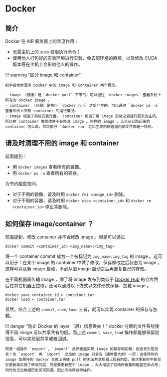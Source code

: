 # Docker

## 简介

Docker 在 AIR 服务器上的常见作用：

- 无需主机上的 `sudo` 权限执行命令；
- 使用他人打包好的实验环境进行实验，免去配环境的麻烦，以及修改 CUDA 版本等在主机上会影响他人的操作。

!!! warning "区分 image 和 container"
    
    初学者常常混淆 Docker 中的 image 和 container 两个概念。
    
    - image （镜像）是 `docker pull` 下来的，可以通过 `docker images` 查看系统上所有的 docker image 。
    - container （容器）是执行 `docker run` 之后产生的。可以通过 `docker ps -a` 查看系统上所有 container 的运行情况。
    - image 相当于系统安装光盘， container 相当于用 image 安装之后运行起来的主机。所以在 container 做修改并不会修改 image 。同样的 image ，无论从它跑起来的 container 怎么改，每次执行 `docker run` 之后生成的新容器内部文件都是一样的。

## 请及时清理不用的 image 和 container

前面提到：

- 用 `docker images` 查看所有的镜像。
- 用 `docker ps -a` 查看所有的容器。

为节约磁盘空间，

- 对于不用的镜像，请及时用 `docker rmi <image_id>` 删除。
- 对于不用的容器，请及时用 `docker stop <container_id>` 和  `docker rm <container_id>` 停止并删除。

## 如何保存 image/container ？

前面提到，修改 container 并不会修改 image 。但是可以通过

```shell
docker commit <container_id> <img_name>:<img_tag>
```

将一个 container commit 成为一个被标记为 `img_name:img_tag` 的 image 。这可以用于：在某个 image 的 container 中做了修改，保存修改之后状态为 image ，这样可以从新 image 启动，不必从旧 image 启动之后再重复自己的修改。

在不同机器间传输 image ，除了将 image 发布到类似于 [Docker Hub](https://hub.docker.com/) 的仓库然后在其它机器上拉取，还可以通过以下方式以文件形式保存、加载 image 。

```shell
docker save container_id > container.tar
docker load < container.tar
```

显然，结合上述的 `commit`, `save`, `load` 三者，就可以实现 container 的保存与加载。

!!! danger "防止 Docker 的 layer （层）信息丢失！"
    docker 分层的文件系统使得不同 image 可以共享共有的层。而上述 `commit`, `save`, `load` 操作都能够保留层信息，可以实现层共享或者回退。
    
    而另一组操作 `export`, `import` 虽然也能实现 image 的保存和加载，但会丢失层信息！先 `export` 再 `import` 之后的 image 只会有（通常很大的）一层！这使得你的 image 如果传到 docker 仓库上再被 pull 时无法共享机器上现有的层，每次更新时不能仅仅更新最后做了修改的层，而是要更新整个 image ，大大增加了网络传输量和磁盘空间占用；同时也无法根据历史实现回退。因此不推荐这种操作。

